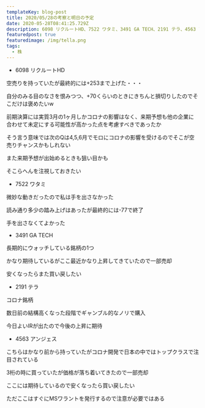 ```yaml
---
templateKey: blog-post
title: 2020/05/28の考察と明日の予定
date: 2020-05-28T08:41:25.729Z
description: 6098 リクルートHD、7522 ワタミ、3491 GA TECH、2191 テラ、4563 アンジェス
featuredpost: true
featuredimage: /img/tella.png
tags:
  - 株
---
```

* 6098 リクルートHD

空売りを持っていたが最終的には+253まで上げた・・・

自分のみる目のなさを恨みつつ、+70くらいのときにきちんと損切りしたのでそこだけは褒めたいw

前期決算には実質3月の1ヶ月しかコロナの影響はなく、来期予想も他の企業に合わせて未定にする可能性が高かった点を考慮すべきであったか

そう言う意味では次のQは4,5,6月でモロにコロナの影響を受けるのでそこが空売りチャンスかもしれない

また来期予想が出始めるときも狙い目かも

そこらへんを注視しておきたい

* 7522 ワタミ

微妙な動きだったので私は手を出さなかった

読み通り多少の踏み上げはあったが最終的には-77で終了

手を出さなくてよかった

* 3491 GA TECH

長期的にウォッチしている銘柄の1つ

かなり期待しているがここ最近かなり上昇してきていたので一部売却

安くなったらまた買い戻したい

* 2191 テラ

コロナ銘柄

数日前の結構高くなった段階でギャンブル的なノリで購入

今日よいIRが出たので今後の上昇に期待

* 4563 アンジェス

こちらはかなり前から持っていたがコロナ開発で日本の中ではトップクラスで注目されている

3桁の時に買っていたが価格が落ち着いてきたので一部売却

ここには期待しているので安くなったら買い戻したい

ただここはすぐにMSワラントを発行するので注意が必要ではある